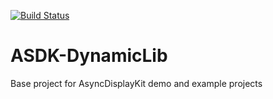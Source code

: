 [![Build Status](https://travis-ci.org/nickvelloff/ASDK-DynamicLib.svg?branch=master)](https://travis-ci.org/nickvelloff/ASDK-DynamicLib)

# ASDK-DynamicLib
Base project for AsyncDisplayKit demo and example projects

